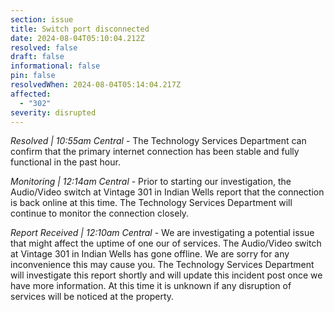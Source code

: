 ```yaml
---
section: issue
title: Switch port disconnected
date: 2024-08-04T05:10:04.212Z
resolved: false
draft: false
informational: false
pin: false
resolvedWhen: 2024-08-04T05:14:04.217Z
affected:
  - "302"
severity: disrupted
---
```

*Resolved | 10:55am Central* - The Technology Services Department can confirm that the primary internet connection has been stable and fully functional in the past hour.

*Monitoring | 12:14am Central* - Prior to starting our investigation, the Audio/Video switch at Vintage 301 in Indian Wells report that the connection is back online at this time. The Technology Services Department will continue to monitor the connection closely.

*Report Received | 12:10am Central* - We are investigating a potential issue that might affect the uptime of one our of services. The Audio/Video switch at Vintage 301 in Indian Wells has gone offline. We are sorry for any inconvenience this may cause you. The Technology Services Department will investigate this report shortly and will update this incident post once we have more information. At this time it is unknown if any disruption of services will be noticed at the property. 